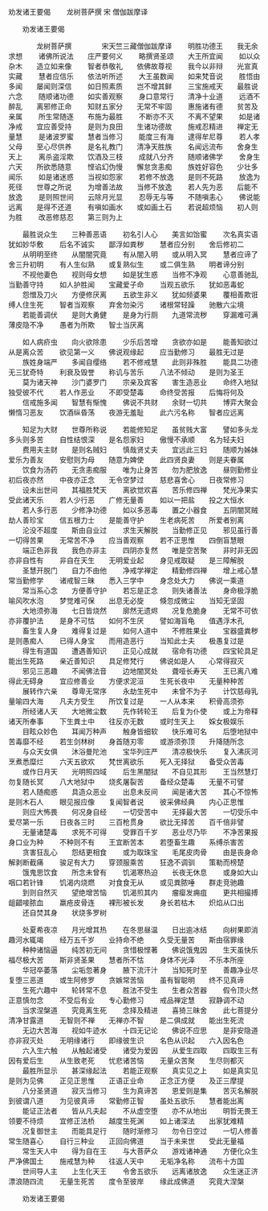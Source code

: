   劝发诸王要偈
　　龙树菩萨撰  宋 僧伽跋摩译




　　劝发诸王要偈

　　　　龙树菩萨撰
　　　　宋天竺三藏僧伽跋摩译
　　明胜功德王　　我无余求想
　　诸佛所说法　　庄严要何义
　　略撰贤圣颂　　大王所宜闻
　　如以众杂木　　造立如来像
　　智者恭敬礼　　依佛故尊视
　　我今以非辩　　光宣真实藏
　　慧者应信乐　　依法听所述
　　大王虽数闻　　如来梵音说
　　胜悟由多闻　　屡闻则深信
　　如日照素质　　岂不增其鲜
　　三宝施戒天　　最胜说六念
　　随顺诸功德　　如实善观察
　　身口意常行　　清净十业道
　　远酒不醉乱　　离邪修正命
　　知财五家分　　无常不牢固
　　惠施诸有德　　贫苦及亲属
　　所生常随逐　　布施为最胜
　　不断亦不灭　　不离不望果
　　如是诸净戒　　宜应善受持
　　是则为良田　　生诸功德故
　　施戒忍精进　　禅定无量慧
　　是诸波罗蜜　　慧者当修习
　　能度三有海　　逮得牟尼尊
　　若人孝父母　　至心尽供养
　　是名礼教门　　清净天胜族
　　名闻远流布　　舍身生天上
　　离杀盗淫欺　　饮酒及三枝
　　成就八分齐　　随顺诸佛学
　　舍身生六天　　所欲悉随意
　　悭谄幻伪慢　　懈怠贪恚痴
　　族姓好容色　　少壮多闻乐
　　如是诸迷惑　　当视如怨家
　　若修不放逸　　是则不死路
　　放逸为死径　　世尊之所说
　　为增善法故　　当修不放逸
　　若人先为恶　　后能不放逸
　　是则照世间　　云除月光显
　　忍辱无与等　　不随嗔恚心
　　佛说能远离　　是得不还道
　　有嗔如画水　　或如画土石
　　若说超烦恼　　初人则为胜
　　改恶修慈忍　　第三则为上

　　最胜说众生　　三种善恶语
　　初名引人心　　美言如饴蜜
　　次名真实语　　犹如妙华敷
　　后名不诚实　　鄙浮如粪秽
　　慧者应分别　　舍后修初二
　　从明明至终　　从闇闇究竟
　　有从闇入明　　或从明入冥
　　慧者应谛了　　舍三升初明
　　有人生似熟　　或复熟似生
　　或二俱生熟　　明者谛分别
　　不视他妻色　　视则母女想
　　如是犹生惑　　当修不净观
　　心意善驰乱　　当勤善守持
　　如人护胜闻　　宝藏爱子命
　　当观五欲乐　　犹如恶毒蛇
　　怨憎及刀火　　方便修厌离
　　五欲生非义　　犹如频婆果
　　覆相善欺诳　　缚人住生死
　　智者当观察　　弃舍勿染污
　　诸根常轻躁　　驰散六尘境
　　若能善调伏　　是则大勇健
　　是身为行厕　　九道常流秽
　　穿漏难可满　　薄皮隐不净
　　愚者为所欺　　智士当厌离

　　如人病疥虫　　向火欲除患
　　少乐后苦增　　贪欲亦如是
　　能善知欲过　　从是离众苦
　　欲见第一义　　佛说观缘起
　　应当勤修习　　最胜无过是
　　族姓身端严　　多闻自缨络
　　若不修戒慧　　此则非殊胜
　　能具二功德　　无三犹奇特
　　利衰及毁誉　　称讥与苦乐
　　八法不倾动　　是则为圣王
　　莫为诸天神　　沙门婆罗门
　　宗亲及宾客　　害生造恶业
　　命终入地狱　　独受彼不代
　　若人作恶业　　不即受楚毒
　　命终受苦报　　后悔将何及
　　信戒施多闻　　智慧有惭愧
　　佛说不共财　　余财一切共
　　博弈大聚会　　懒惰习恶友
　　饮酒纵昏荡　　夜游无羞耻
　　此六污名称　　智者应远离

　　知足为大财　　世尊所称说
　　若能修知足　　虽贫贱大富
　　譬如多头龙　　多头则多苦
　　自性结恨深　　是名怨家妇
　　傲慢不承顺　　名为轻夫妇
　　费用夫主财　　是则名贼妇
　　慎哉贤丈夫　　宜远此三妇
　　随顺为姊妹　　爱乐为善友
　　安慰则为母　　随意为婢使
　　此四贤良妻　　则是夫眷属
　　饮食为汤药　　无贪恚痴服
　　唯为止身苦　　勿为肥放逸
　　昼则勤修业　　初后夜亦然
　　中夜亦正念　　无令空梦过
　　慈悲喜舍心　　日夜常修习
　　设未出世间　　其福胜梵天
　　离欲觉欢喜　　苦乐修四禅
　　梵光净果实　　受此诸天乐
　　若人少行恶　　广修无量善
　　如以一把盐　　投之大恒水
　　若人多行恶　　少修净功德
　　如以多恶毒　　置之小器食
　　五阴闇冥贼　　劫人善珍宝
　　信五根力士　　是能善守护
　　生老病死苦　　所爱者别离
　　沦没不超度　　斯由自业过
　　求生天解脱　　当勤修正见
　　邪见虽行善　　一切得苦果
　　无常苦不净　　应当善观察
　　若不正思惟　　四倒盲慧眼
　　端正色非我　　我色亦非主
　　四阴亦复然　　唯是空苦聚
　　非时非无因　　亦非自性有
　　非自在天生　　无明爱业起
　　身见戒取疑　　是三障解脱
　　圣慧开脱门　　自力不由他
　　净戒学禅定　　精勤修四禅
　　增上戒心慧　　常当勤修学
　　诸戒智三昧　　悉入三学中
　　身念处大力　　佛说一乘道
　　常当系心念　　方便善守护
　　若忘是正念　　则失诸善法
　　身命极浮脆　　喻风吹水泡
　　梦觉难可保　　出息无必旋
　　倏忽成微尘　　当知无坚固
　　大地须弥海　　七日皆烧然
　　廓然无遗烬　　况复危脆身
　　无常不可依　　亦非覆护法
　　是身不可怙　　如何不生厌
　　譬如海盲龟　　值遇浮木孔
　　畜生复人身　　难得复过是
　　如何人道中　　不修胜果业
　　宝器盛粪秽　　是则愚痴人
　　已得人身宝　　而用造恶行
　　当知此士夫　　极愚复过是
　　得生有道国　　遭遇善知识
　　正见心成就　　宿命有功德
　　四宝轮具足　　能出生死路
　　亲近善知识　　具足修梵行
　　佛说如是人　　心常得寂灭
　　邪见三恶趣　　不闻佛法音
　　边地闇冥处　　聋哑长寿天
　　王已离八难　　得此无碍身
　　宜应修善业　　方便求泥洹
　　生死长夜中　　无量种种苦
　　展转作六亲　　尊卑无常序
　　永劫生死中　　未曾不为子
　　计饮慈母乳　　量喻四大海
　　凡夫方受生　　所饮复过是
　　一人从本来　　积骨高须弥
　　所经诸人天　　大地微尘数
　　先作转轮王　　后复为仆使
　　或上为帝释　　诸天所奉事
　　下生粪土中　　往反亦无数
　　或时生天上　　婇女极娱乐
　　目眩众妙色　　耳闻万种声
　　触身皆细软　　快乐难可名
　　后堕地狱中　　苦毒靡不经
　　若生剑林树　　身首随刃零
　　或游须弥顶　　升降随所念
　　与众天女俱　　沐浴曼陀池
　　宝华列庄严　　清凉极快乐
　　复入沸灰河　　烹煮悉糜烂
　　六天五欲欢　　梵世离欲乐
　　死入无择狱　　备受众苦毒
　　或作日月天　　光明照四域
　　后生黑闇狱　　不自见其形
　　王当然慧灯　　勿复随长冥
　　八大地狱中　　烧炙屠裂苦
　　备经众楚毒　　无量不可譬
　　若人随痴惑　　具造众恶业
　　出息未反间　　闻是诸大苦
　　其心不惊怖　　是则木石人
　　眼见报应像　　复闻智者说
　　彼采佛经典　　内心正思惟
　　则应大怖畏　　何况身自经
　　一切受苦中　　无择最大苦
　　一切受乐中　　爱尽第一乐
　　日夜各三时　　三百枪贯身
　　欲比无择苦　　百千倍非譬
　　无量诸楚毒　　求死不可得
　　受罪百千岁　　恶业尽乃毕
　　不净苦果报　　身口业为种
　　不种则不有　　王宜断苦本
　　若堕畜生趣　　系缚杀害苦
　　贪害狂乱心　　怨结更相食
　　或为取珠宝　　毛尾皮肉骨
　　由是丧身命　　解剥断截痛
　　骏足有大力　　穿颈服乘苦
　　狂逸不调驯　　策勒而榜楚
　　饿鬼思饮食　　所念未曾有
　　饥渴寒热迫　　长夜无休息
　　或身如大山　　咽口若针锋
　　饥渴内烧燃　　对食食无从
　　或见粪脓唾　　群走竞驰趣
　　到则自然灭　　望绝增苦恼
　　饥渴煎其内　　瘤瘿发痈疽
　　更共相撮搏　　龃齰唼脓血
　　羸疮皮骨连　　裸形被长发
　　身长若枯木　　炽焰从口出
　　还自焚其身　　状烧多罗树

　　处夏希夜凉　　月光增其热
　　在冬思昼温　　日出逾冰结
　　向树果即消　　趣河水辄竭
　　经万五千岁　　业持命不绝
　　久受无量苦　　斯由宿罪缘
　　种种诸恼逼　　纯苦初无间
　　贪惜极悭著　　佛说饿鬼因
　　生天虽快乐　　福尽极大苦
　　斯非贤圣果　　慧者所不怙
　　身体不光泽　　不乐本所座
　　华冠卒萎落　　尘垢忽著身
　　腋下流汗汁　　当知死时至
　　善趣净业尽　　复堕三恶道
　　或生阿修罗　　贪嫉常苦恼
　　虽有智聪明　　终不见真谛
　　生死六趣中　　轮转常不息
　　胜法不受生　　生者众苦器
　　假令顶火然　　正意慎勿念
　　不受后有业　　专心勤修习
　　戒品禅定慧　　寂静调不动
　　当求涅槃道　　究竟离生死
　　念择及精进　　喜猗三昧舍
　　此七菩提分　　清净甘露道
　　无智则不禅　　无禅亦不智
　　是二俱成就　　能出生死流
　　无边大苦海　　视如牛迹水
　　十四无记论　　佛说不应思
　　是非安隐道　　亦非寂灭处
　　无明缘诸行　　即缘彼生识
　　名色从识起　　六入因名色
　　六入生六触　　从触起诸受
　　诸受为爱因　　从爱生四取
　　四取生三有　　因有爱后生
　　从生致老死　　忧悲诸苦恼
　　无量众苦聚　　生尽则都灭
　　最胜所显示　　甚深缘起法
　　若能正观察　　真实见之上
　　如是真实见　　是则为见佛
　　正见正思惟　　正语正业命
　　正念正方便　　及正三摩提
　　八分圣贤道　　寂灭当修习
　　生为真谛苦　　恩爱则是集
　　苦灭名解脱　　到彼谓八道
　　为见彼真谛　　常勤修正智
　　虽处五欲乐　　慧者能出离
　　能证正法者　　皆从凡夫起
　　不从虚空堕　　亦不从地出
　　明哲无畏王　　领要不待烦
　　宜修正法桥　　越度生死渊
　　如上诸深法　　出家犹难精
　　况复御世主　　而能具足行
　　随时渐修习　　勿令日空过
　　一切人修善　　常生随喜心
　　自行三种业　　正回向佛道
　　当于未来世　　受此无量福
　　常生天人中　　得为自在王
　　与大菩萨众　　游戏诸神通
　　方便化众生　　严净佛国土
　　施戒慧为种　　往返人天中
　　无垢净名称　　流布十方国
　　世间导人主　　上生化天王
　　令舍五欲乐　　远离诸放逸
　　众生迷正济　　漂浪随四流
　　无量生死苦　　度令至彼岸
　　缘此成佛道　　究竟大涅槃


　　劝发诸王要偈


